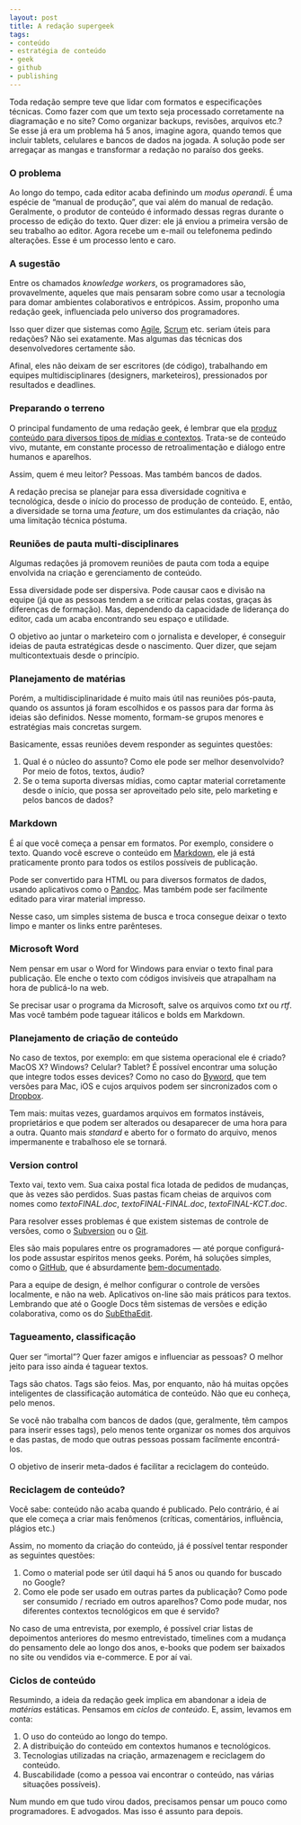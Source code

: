 ```yaml
---
layout: post
title: A redação supergeek
tags:
- conteúdo
- estratégia de conteúdo
- geek
- github
- publishing
---
```


Toda redação sempre teve que lidar com formatos e especificações técnicas. Como fazer com que um texto seja processado corretamente na diagramação e no site? Como organizar backups, revisões, arquivos etc.? Se esse já era um problema há 5 anos, imagine agora, quando temos que incluir tablets, celulares e bancos de dados na jogada. A solução pode ser arregaçar as mangas e transformar a redação no paraíso dos geeks.

### O problema

Ao longo do tempo, cada editor acaba definindo um _modus operandi_. É uma espécie de “manual de produção”, que vai além do manual de redação.  Geralmente, o produtor de conteúdo é informado dessas regras durante o processo de edição do texto. Quer dizer: ele já enviou a primeira versão de seu trabalho ao editor. Agora recebe um e-mail ou telefonema pedindo alterações. Esse é um processo lento e caro.

### A sugestão

Entre os chamados _knowledge workers_, os programadores são, provavelmente, aqueles que mais pensaram sobre como usar a tecnologia para domar ambientes colaborativos e entrópicos. Assim, proponho uma redação geek, influenciada pelo universo dos programadores.

Isso quer dizer que sistemas como [Agile](http://en.wikipedia.org/wiki/Agile_software_development), [Scrum](http://en.wikipedia.org/wiki/Scrum_(development)) etc. seriam úteis para redações? Não sei exatamente. Mas algumas das técnicas dos desenvolvedores certamente são.

Afinal, eles não deixam de ser escritores (de código), trabalhando em equipes multidisciplinares (designers, marketeiros), pressionados por resultados e deadlines.

### Preparando o terreno

O principal fundamento de uma redação geek, é lembrar que ela [produz conteúdo para diversos tipos de mídias e contextos](http://www.caosordenado.com/a-arte-de-enlouquecer-editores/). Trata-se de conteúdo vivo, mutante, em constante processo de retroalimentação e diálogo entre humanos e aparelhos.

Assim, quem é meu leitor? Pessoas. Mas também bancos de dados.

A redação precisa se planejar para essa diversidade cognitiva e tecnológica, desde o início do processo de produção de conteúdo. E, então, a diversidade se torna uma _feature_, um dos estimulantes da criação, não uma limitação técnica póstuma.

### Reuniões de pauta multi-disciplinares

Algumas redações já promovem reuniões de pauta com toda a equipe envolvida na criação e gerenciamento de conteúdo.

Essa diversidade pode ser dispersiva. Pode causar caos e divisão na equipe (já que as pessoas tendem a se criticar pelas costas, graças às diferenças de formação). Mas, dependendo da capacidade de liderança do editor, cada um acaba encontrando seu espaço e utilidade.

O objetivo ao juntar o marketeiro com o jornalista e developer, é conseguir ideias de pauta estratégicas desde o nascimento. Quer dizer, que sejam multicontextuais desde o princípio.

### Planejamento de matérias

Porém, a multidisciplinaridade é muito mais útil nas reuniões pós-pauta, quando os assuntos já foram escolhidos e os passos para dar forma às ideias são definidos. Nesse momento, formam-se grupos menores e estratégias mais concretas surgem.

Basicamente, essas reuniões devem responder as seguintes questões:

  1. Qual é o núcleo do assunto? Como ele pode ser melhor desenvolvido? Por meio de fotos, textos, áudio?
  2. Se o tema suporta diversas mídias, como captar material corretamente desde o início, que possa ser aproveitado pelo site, pelo marketing e pelos bancos de dados?

### Markdown

É aí que você começa a pensar em formatos. Por exemplo, considere o texto. Quando você escreve o conteúdo em [Markdown](http://daringfireball.net/projects/markdown/), ele já está praticamente pronto para todos os estilos possíveis de publicação.

Pode ser convertido para HTML ou para diversos formatos de dados, usando aplicativos como o [Pandoc](http://johnmacfarlane.net/pandoc/). Mas também pode ser facilmente editado para virar material impresso.

Nesse caso, um simples sistema de busca e troca consegue deixar o texto limpo e manter os links entre parênteses.

### Microsoft Word

Nem pensar em usar o Word for Windows para enviar o texto final para publicação. Ele enche o texto com códigos invisíveis que atrapalham na hora de publicá-lo na web.

Se precisar usar o programa da Microsoft, salve os arquivos como _txt_ ou _rtf_. Mas você também pode taguear itálicos e bolds em Markdown.

### Planejamento de criação de conteúdo

No caso de textos, por exemplo: em que sistema operacional ele é criado? MacOS X? Windows? Celular? Tablet? É possível encontrar uma solução que integre todos esses devices? Como no caso do [Byword](http://bywordapp.com), que tem versões para Mac, iOS e cujos arquivos podem ser sincronizados com o [Dropbox](http://dropbox.com).

Tem mais: muitas vezes, guardamos arquivos em formatos instáveis, proprietários e que podem ser alterados ou desaparecer de uma hora para a outra. Quanto mais _standard_ e aberto for o formato do arquivo, menos impermanente e trabalhoso ele se tornará.

### Version control

Texto vai, texto vem. Sua caixa postal fica lotada de pedidos de mudanças, que às vezes são perdidos. Suas pastas ficam cheias de arquivos com nomes como _textoFINAL.doc_, _textoFINAL-FINAL.doc_, _textoFINAL-KCT.doc_.

Para resolver esses problemas é que existem sistemas de controle de versões, como o [Subversion](http://en.wikipedia.org/wiki/Apache_Subversion) ou o [Git](http://git-scm.com/video/what-is-version-control).

Eles são mais populares entre os programadores — até porque configurá-los pode assustar espíritos menos geeks. Porém, há soluções simples, como o [GitHub](http://github.com), que é absurdamente [bem-documentado](http://git-scm.com/book).

Para a equipe de design, é melhor configurar o controle de versões localmente, e não na web. Aplicativos on-line são mais práticos para textos. Lembrando que até o Google Docs têm sistemas de versões e edição colaborativa, como os do [SubEthaEdit](http://codingmonkeys.de/subethaedit/).

### Tagueamento, classificação

Quer ser “imortal”? Quer fazer amigos e influenciar as pessoas? O melhor jeito para isso ainda é taguear textos.

Tags são chatos. Tags são feios. Mas, por enquanto, não há muitas opções inteligentes de classificação automática de conteúdo. Não que eu conheça, pelo menos.

Se você não trabalha com bancos de dados (que, geralmente, têm campos para inserir esses tags), pelo menos tente organizar os nomes dos arquivos e das pastas, de modo que outras pessoas possam facilmente encontrá-los.

O objetivo de inserir meta-dados é facilitar a reciclagem do conteúdo.

### Reciclagem de conteúdo?

Você sabe: conteúdo não acaba quando é publicado. Pelo contrário, é aí que ele começa a criar mais fenômenos (críticas, comentários, influência, plágios etc.)

Assim, no momento da criação do conteúdo, já é possível tentar responder as seguintes questões:

  1. Como o material pode ser útil daqui há 5 anos ou quando for buscado no Google?
  2. Como ele pode ser usado em outras partes da publicação? Como pode ser consumido / recriado em outros aparelhos? Como pode mudar, nos diferentes contextos tecnológicos em que é servido?

No caso de uma entrevista, por exemplo, é possível criar listas de depoimentos anteriores do mesmo entrevistado, timelines com a mudança do pensamento dele ao longo dos anos, e-books que podem ser baixados no site ou vendidos via e-commerce. E por aí vai.

### Ciclos de conteúdo

Resumindo, a ideia da redação geek implica em abandonar a ideia de _matérias_ estáticas. Pensamos em _ciclos de conteúdo_. E, assim, levamos em conta:

  1. O uso do conteúdo ao longo do tempo.
  2. A distribuição do conteúdo em contextos humanos e tecnológicos.
  3. Tecnologias utilizadas na criação, armazenagem e reciclagem do conteúdo.
  4. Buscabilidade (como a pessoa vai encontrar o conteúdo, nas várias situações possíveis).

Num mundo em que tudo virou dados, precisamos pensar um pouco como programadores. E advogados. Mas isso é assunto para depois.

